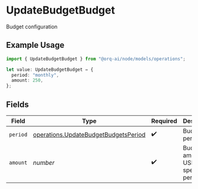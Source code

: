 # UpdateBudgetBudget

Budget configuration

## Example Usage

```typescript
import { UpdateBudgetBudget } from "@orq-ai/node/models/operations";

let value: UpdateBudgetBudget = {
  period: "monthly",
  amount: 250,
};
```

## Fields

| Field                                                                                        | Type                                                                                         | Required                                                                                     | Description                                                                                  | Example                                                                                      |
| -------------------------------------------------------------------------------------------- | -------------------------------------------------------------------------------------------- | -------------------------------------------------------------------------------------------- | -------------------------------------------------------------------------------------------- | -------------------------------------------------------------------------------------------- |
| `period`                                                                                     | [operations.UpdateBudgetBudgetsPeriod](../../models/operations/updatebudgetbudgetsperiod.md) | :heavy_check_mark:                                                                           | Budget period type                                                                           | monthly                                                                                      |
| `amount`                                                                                     | *number*                                                                                     | :heavy_check_mark:                                                                           | Budget amount in USD for the specified period                                                | 250                                                                                          |